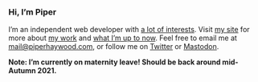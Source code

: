 ### Hi, I’m Piper

I’m an independent web developer with [a lot of interests](https://piperhaywood.com/index/). Visit [my site](https://piperhaywood.com/) for more about [my work](https://piperhaywood.com/work-background/) and [what I’m up to now](https://piperhaywood.com/now/). Feel free to email me at [mail@piperhaywood.com](mailto:mail@piperhaywood.com), or follow me on [Twitter](https://twitter.com/PiperHaywood) or [Mastodon](https://vis.social/@piper).

**Note: I’m currently on maternity leave! Should be back around mid-Autumn 2021.**
